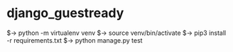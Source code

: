 # django_guestready

$-> python -m virtualenv venv
$-> source venv/bin/activate
$-> pip3 install -r requirements.txt
$-> python manage.py test
